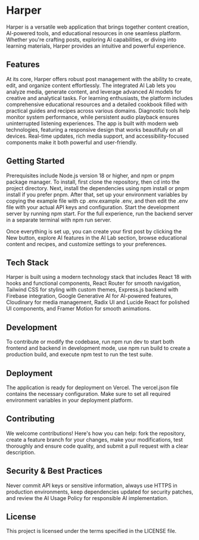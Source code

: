 # Harper

Harper is a versatile web application that brings together content creation, AI-powered tools, and educational resources in one seamless platform. Whether you're crafting posts, exploring AI capabilities, or diving into learning materials, Harper provides an intuitive and powerful experience.

## Features

At its core, Harper offers robust post management with the ability to create, edit, and organize content effortlessly. The integrated AI Lab lets you analyze media, generate content, and leverage advanced AI models for creative and analytical tasks. For learning enthusiasts, the platform includes comprehensive educational resources and a detailed cookbook filled with practical guides and recipes across various domains. Diagnostic tools help monitor system performance, while persistent audio playback ensures uninterrupted listening experiences. The app is built with modern web technologies, featuring a responsive design that works beautifully on all devices. Real-time updates, rich media support, and accessibility-focused components make it both powerful and user-friendly.

## Getting Started

Prerequisites include Node.js version 18 or higher, and npm or pnpm package manager. To install, first clone the repository, then cd into the project directory. Next, install the dependencies using npm install or pnpm install if you prefer pnpm. After that, set up your environment variables by copying the example file with cp .env.example .env, and then edit the .env file with your actual API keys and configuration. Start the development server by running npm start. For the full experience, run the backend server in a separate terminal with npm run server.

Once everything is set up, you can create your first post by clicking the New button, explore AI features in the AI Lab section, browse educational content and recipes, and customize settings to your preferences.

## Tech Stack

Harper is built using a modern technology stack that includes React 18 with hooks and functional components, React Router for smooth navigation, Tailwind CSS for styling with custom themes, Express.js backend with Firebase integration, Google Generative AI for AI-powered features, Cloudinary for media management, Radix UI and Lucide React for polished UI components, and Framer Motion for smooth animations.

## Development

To contribute or modify the codebase, run npm run dev to start both frontend and backend in development mode, use npm run build to create a production build, and execute npm test to run the test suite.

## Deployment

The application is ready for deployment on Vercel. The vercel.json file contains the necessary configuration. Make sure to set all required environment variables in your deployment platform.

## Contributing

We welcome contributions! Here's how you can help: fork the repository, create a feature branch for your changes, make your modifications, test thoroughly and ensure code quality, and submit a pull request with a clear description.

## Security & Best Practices

Never commit API keys or sensitive information, always use HTTPS in production environments, keep dependencies updated for security patches, and review the AI Usage Policy for responsible AI implementation.

## License

This project is licensed under the terms specified in the LICENSE file.